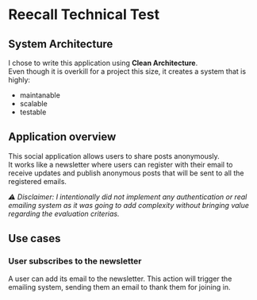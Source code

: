 # Reecall Technical Test

## System Architecture

I chose to write this application using **Clean Architecture**.\
Even though it is overkill for a project this size, it creates a system that is highly:

- maintanable
- scalable
- testable

## Application overview

This social application allows users to share posts anonymously.\
It works like a newsletter where users can register with their email to receive updates and publish anonymous posts that will be sent to all the registered emails.

_⚠️ Disclaimer: I intentionally did not implement any authentication or real emailing system as it was going to add complexity without bringing value regarding the evaluation criterias._

## Use cases

### User subscribes to the newsletter

A user can add its email to the newsletter.
This action will trigger the emailing system, sending them an email to thank them for joining in.
